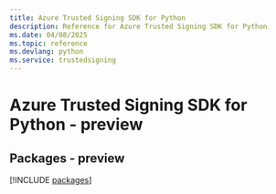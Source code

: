 ```yaml
---
title: Azure Trusted Signing SDK for Python
description: Reference for Azure Trusted Signing SDK for Python
ms.date: 04/08/2025
ms.topic: reference
ms.devlang: python
ms.service: trustedsigning
---
```

# Azure Trusted Signing SDK for Python - preview
## Packages - preview
[!INCLUDE [packages](trusted-signing-index.md)]